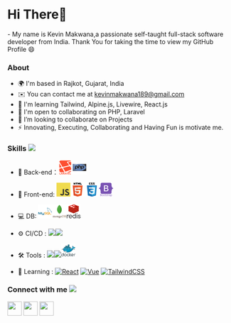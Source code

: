 Hi There👋
=============

\- My name is Kevin Makwana,a passionate self-taught full-stack software developer from India. Thank You for taking the time to view my GitHub Profile :smile:

### About

* 🌍  I'm based in Rajkot, Gujarat, India
* ✉️  You can contact me at [kevinmakwana189@gmail.com](mailto:kevinmakwana189@gmail.com)
* 🧠  I'm learning Tailwind, Alpine.js, Livewire, React.js
* 🤝  I'm open to collaborating on PHP, Laravel
* 👯  I’m looking to collaborate on Projects
* ⚡  Innovating, Executing, Collaborating and Having Fun is motivate me.

### Skills <img src = "https://github.githubassets.com/images/icons/emoji/unicode/1f6e0.png" width = '32px'>

- 🔭 Back-end：<a href="https://laravel.com/" target="_blank" rel="noreferrer"><img width='32px' src='https://raw.githubusercontent.com/devicons/devicon/master/icons/laravel/laravel-plain-wordmark.svg' alt='Lavarel'></a><a href="https://www.php.net/" target="_blank" rel="noreferrer"><img width='32px' src='https://raw.githubusercontent.com/devicons/devicon/master/icons/php/php-original.svg' alt='PHP'></a>
         
- 🔭 Front-end: <a href="https://developer.mozilla.org/en-US/docs/Web/JavaScript" target="_blank" rel="noreferrer"><img width='32px' src='https://raw.githubusercontent.com/devicons/devicon/master/icons/javascript/javascript-original.svg' alt='Javascript'></a><a href="https://developer.mozilla.org/en-US/docs/Glossary/HTML5" target="_blank" rel="noreferrer"><img width='32px' src='https://raw.githubusercontent.com/devicons/devicon/master/icons/html5/html5-original-wordmark.svg' alt='HTML'></a><a href="https://www.w3.org/TR/CSS/#css" target="_blank" rel="noreferrer"><img width='32px' src='https://raw.githubusercontent.com/devicons/devicon/master/icons/css3/css3-original-wordmark.svg' alt='CSS'></a><a href="https://getbootstrap.com/" target="_blank" rel="noreferrer"><img width='32px' src='https://raw.githubusercontent.com/devicons/devicon/master/icons/bootstrap/bootstrap-plain-wordmark.svg' alt='Bootstrap'></a>
      
- 💻 DB: <a href="https://www.mysql.com/" target="_blank" rel="noreferrer"><img width='32px' src='https://raw.githubusercontent.com/devicons/devicon/master/icons/mysql/mysql-original-wordmark.svg'></a><a href="https://www.mongodb.com/" target="_blank" rel="noreferrer"><img width='32px' src='https://raw.githubusercontent.com/devicons/devicon/master/icons/mongodb/mongodb-original-wordmark.svg'></a><a href="https://redis.io/" target="_blank" rel="noreferrer"><img width='32px' src='https://raw.githubusercontent.com/devicons/devicon/master/icons/redis/redis-original-wordmark.svg'></a>
      
- ⚙️ CI/CD : <a href="https://git-scm.com/" target="_blank" rel="noreferrer"><img width='32px' src='https://www.vectorlogo.zone/logos/git-scm/git-scm-icon.svg'></a><a href="https://circleci.com/" target="_blank" rel="noreferrer"><img width='32px' src='https://www.vectorlogo.zone/logos/circleci/circleci-icon.svg'></a>
      
- 🛠️ Tools : <a href="https://code.visualstudio.com/" target="_blank" rel="noreferrer"><img width='32px' src='https://cdn.jsdelivr.net/gh/devicons/devicon/icons/vscode/vscode-original.svg'></a><a href="https://www.postman.com/" target="_blank" rel="noreferrer"><img width='32px' src='https://www.vectorlogo.zone/logos/getpostman/getpostman-icon.svg'></a><a href="https://www.docker.com/" target="_blank" rel="noreferrer"><img width='32px' src='https://raw.githubusercontent.com/devicons/devicon/master/icons/docker/docker-original-wordmark.svg'></a>
      
- 🌱 Learning : <a href="https://reactjs.org/" target="_blank" rel="noreferrer"><img src="https://raw.githubusercontent.com/danielcranney/readme-generator/main/public/icons/skills/react-colored.svg" width="36" height="36" alt="React" /></a>
<a href="https://vuejs.org/" target="_blank" rel="noreferrer"><img src="https://raw.githubusercontent.com/danielcranney/readme-generator/main/public/icons/skills/vue-colored.svg" width="36" height="36" alt="Vue" /></a>
<a href="https://tailwindcss.com/" target="_blank" rel="noreferrer"><img src="https://raw.githubusercontent.com/danielcranney/readme-generator/main/public/icons/skills/tailwindcss-colored.svg" width="36" height="36" alt="TailwindCSS" /></a>
 

### Connect with me <img src='https://raw.githubusercontent.com/ShahriarShafin/ShahriarShafin/main/Assets/handshake.gif' width="100px">
<p align="left"> <a href="https://www.github.com/kevinmakwana" target="_blank" rel="noreferrer"><img src="https://raw.githubusercontent.com/danielcranney/readme-generator/main/public/icons/socials/github.svg" width="32" height="32" /></a> <a href="https://www.linkedin.com/in/kevin-makwana-986b03a8" target="_blank" rel="noreferrer"><img src="https://raw.githubusercontent.com/danielcranney/readme-generator/main/public/icons/socials/linkedin.svg" width="32" height="32" /></a> <a href="https://www.twitter.com/kevinmakwana189" target="_blank" rel="noreferrer"><img src="https://raw.githubusercontent.com/danielcranney/readme-generator/main/public/icons/socials/twitter.svg" width="32" height="32" /></a></p>
